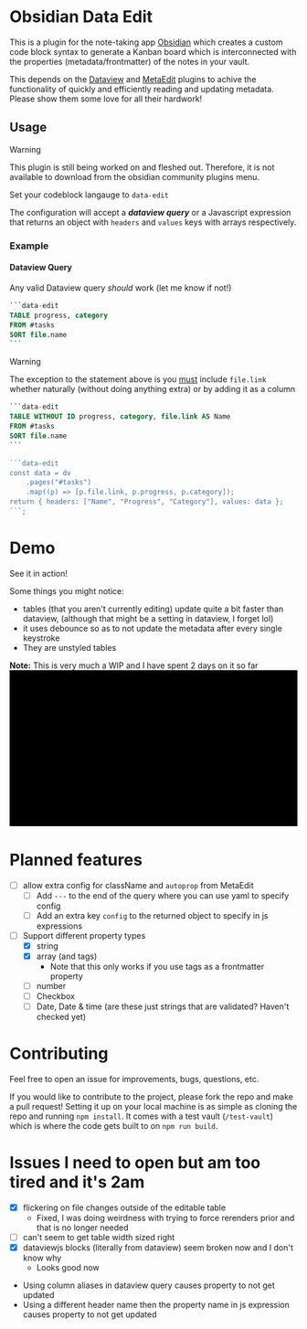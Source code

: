 # Obsidian Data Edit

This is a plugin for the note-taking app [Obsidian](https://obsidian.md/) which creates a custom code block syntax to generate a Kanban board which is interconnected with the properties (metadata/frontmatter) of the notes in your vault.

This depends on the [Dataview](https://github.com/blacksmithgu/obsidian-dataview/tree/master) and [MetaEdit](https://github.com/chhoumann/MetaEdit) plugins to achive the functionality of quickly and efficiently reading and updating metadata. Please show them some love for all their hardwork!

## Usage

> [!WARNING]
> This plugin is still being worked on and fleshed out. Therefore, it is not available to download from the obsidian community plugins menu.

Set your codeblock langauge to `data-edit`

The configuration will accept a **_dataview query_** or a Javascript expression that returns an object with `headers` and `values` keys with arrays respectively.

### Example

#### Dataview Query

Any valid Dataview query _should_ work (let me know if not!)

````sql
```data-edit
TABLE progress, category
FROM #tasks
SORT file.name
```
````

> [!WARNING]
> The exception to the statement above is you <u>must</u> include `file.link` whether naturally (without doing anything extra) or by adding it as a column

````sql
```data-edit
TABLE WITHOUT ID progress, category, file.link AS Name
FROM #tasks
SORT file.name
```
````

````js
```data-edit
const data = dv
	.pages("#tasks")
	.map((p) => [p.file.link, p.progress, p.category]);
return { headers: ["Name", "Progress", "Category"], values: data };
```;
````

# Demo

See it in action!

Some things you might notice:

-   tables (that you aren't currently editing) update quite a bit faster than dataview, (although that might be a setting in dataview, I forget lol)
-   it uses debounce so as to not update the metadata after every single keystroke
-   They are unstyled tables

**Note:** This is very much a WIP and I have spent 2 days on it so far
![demo](./demo-data-edit.gif)

# Planned features

-   [ ] allow extra config for className and `autoprop` from MetaEdit
    -   [ ] Add `---` to the end of the query where you can use yaml to specify config
    -   [ ] Add an extra key `config` to the returned object to specify in js expressions
-   [ ] Support different property types
    -   [x] string
    -   [x] array (and tags)
        -   Note that this only works if you use tags as a frontmatter property
    -   [ ] number
    -   [ ] Checkbox
    -   [ ] Date, Date & time (are these just strings that are validated? Haven't checked yet)

# Contributing

Feel free to open an issue for improvements, bugs, questions, etc.

If you would like to contribute to the project, please fork the repo and make a pull request! Setting it up on your local machine is as simple as cloning the repo and running `npm install`. It comes with a test vault (`/test-vault`) which is where the code gets built to on `npm run build`.

# Issues I need to open but am too tired and it's 2am

-   [x] flickering on file changes outside of the editable table
    -   Fixed, I was doing weirdness with trying to force rerenders prior and that is no longer needed
-   [ ] can't seem to get table width sized right
-   [x] dataviewjs blocks (literally from dataview) seem broken now and I don't know why
    -   Looks good now
-   Using column aliases in dataview query causes property to not get updated
-   Using a different header name then the property name in js expression causes property to not get updated
